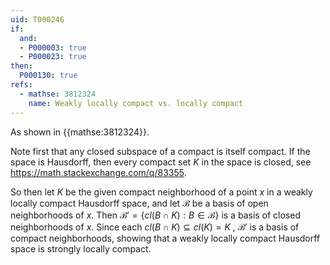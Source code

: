 ```yaml
---
uid: T000246
if:
  and:
  - P000003: true
  - P000023: true
then:
  P000130: true
refs:
  - mathse: 3812324
    name: Weakly locally compact vs. locally compact
---
```


As shown in {{mathse:3812324}}.

Note first that any closed subspace of a compact is itself compact. If the space is Hausdorff, then every compact set $K$ in the space is closed, see <https://math.stackexchange.com/q/83355>.

So then let $K$ be the given compact neighborhood of a point $x$ in a weakly locally compact Hausdorff space, and let $\mathcal B$ be a basis of open neighborhoods of $x$. Then $\mathcal B'=\{cl(B\cap K):B\in\mathcal B\}$ is a basis of closed neighborhoods of $x$. Since each $cl(B\cap K)\subseteq cl(K)=K$ , $\mathcal B'$ is a basis of compact neighborhoods, showing that a weakly locally compact Hausdorff space is strongly locally compact.